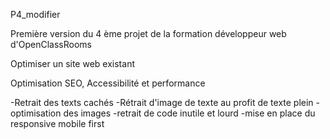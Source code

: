 P4_modifier

Première version du 4 ème projet de la formation développeur web d'OpenClassRooms

Optimiser un site web existant

Optimisation SEO, Accessibilité et performance

-Retrait des texts cachés
-Rétrait d'image de texte au profit de texte plein
-optimisation des images
-retrait de code inutile et lourd
-mise en place du responsive mobile first
